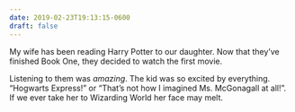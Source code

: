 ```yaml
---
date: 2019-02-23T19:13:15-0600
draft: false
---
```




My wife has been reading Harry Potter to our daughter. Now that they’ve finished Book One, they decided to watch the first movie.

Listening to them was _amazing_. The kid was so excited by everything. “Hogwarts Express!” or “That’s not how I imagined Ms. McGonagall at all!”. If we ever take her to Wizarding World her face may melt.



